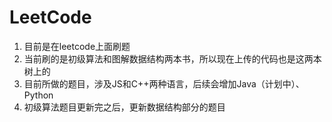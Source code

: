 # LeetCode
1. 目前是在leetcode上面刷题
2. 当前刷的是初级算法和图解数据结构两本书，所以现在上传的代码也是这两本树上的
3. 目前所做的题目，涉及JS和C++两种语言，后续会增加Java（计划中）、Python
4. 初级算法题目更新完之后，更新数据结构部分的题目